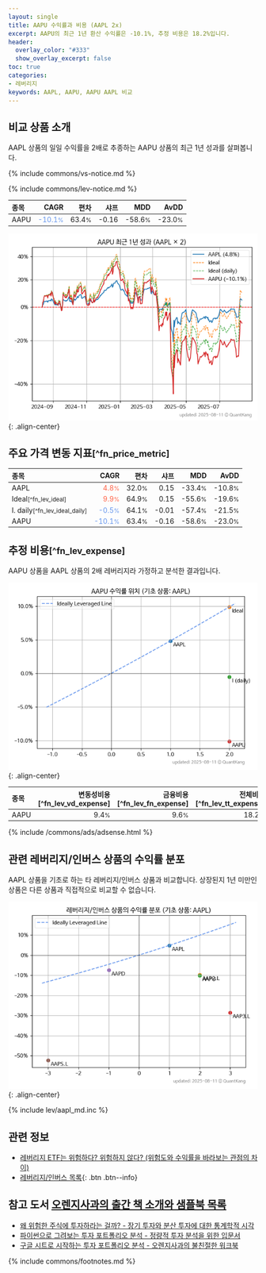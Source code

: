 ```yaml
---
layout: single
title: AAPU 수익률과 비용 (AAPL 2x)
excerpt: AAPU의 최근 1년 환산 수익률은 -10.1%, 추정 비용은 18.2%입니다.
header:
  overlay_color: "#333"
  show_overlay_excerpt: false
toc: true
categories:
- 레버리지
keywords: AAPL, AAPU, AAPU AAPL 비교
---
```


## 비교 상품 소개


AAPL 상품의 일일 수익률을 2배로 추종하는 AAPU 상품의 최근 1년 성과를 살펴봅니다.





{% include commons/vs-notice.md %}

{% include commons/lev-notice.md %}

| **종목** | **CAGR** | **편차** | **샤프** | **MDD** | **AvDD** |
| :------------ | ------: | -----------: | -------: | ------: | -------: |
| AAPU | <span style="color: cornflowerblue">-10.1<small>%</small></span> | 63.4<small>%</small> | -0.16 | -58.6<small>%</small> | -23.0<small>%</small> |

<!-- more -->


![AAPU](/lev/images/aapu.png){: .align-center}


## 주요 가격 변동 지표<small>[^fn_price_metric]</small>


| **종목** | **CAGR** | **편차** | **샤프** | **MDD** | **AvDD** |
| :------------ | ------: | -----------: | -------: | ------: | -------: |
| AAPL | <span style="color: tomato">4.8<small>%</small></span> | 32.0<small>%</small> | 0.15 | -33.4<small>%</small> | -10.8<small>%</small> |
| Ideal<small>[^fn_lev_ideal]</small> | <span style="color: tomato">9.9<small>%</small></span> | 64.9<small>%</small> | 0.15 | -55.6<small>%</small> | -19.6<small>%</small> |
| I. daily<small>[^fn_lev_ideal_daily]</small> | <span style="color: cornflowerblue">-0.5<small>%</small></span> | 64.1<small>%</small> | -0.01 | -57.4<small>%</small> | -21.5<small>%</small> |
| AAPU | <span style="color: cornflowerblue">-10.1<small>%</small></span> | 63.4<small>%</small> | -0.16 | -58.6<small>%</small> | -23.0<small>%</small> |


## 추정 비용<small>[^fn_lev_expense]</small><a id="expense"></a>

AAPU 상품을 AAPL 상품의 2배 레버리지라 가정하고 분석한 결과입니다.

![AAPU](/lev/images/aapu_ideal.png){: .align-center}

| **종목** | **변동성비용**[^fn_lev_vd_expense] | **금융비용**[^fn_lev_fn_expense] | **전체비용**[^fn_lev_tt_expense] |
| :------------ | ------: | -----------: | -------: |
| AAPU | 9.4<small>%</small> | 9.6<small>%</small> | 18.2<small>%</small> |

{% include /commons/ads/adsense.html %}



## 관련 레버리지/인버스 상품의 수익률 분포

AAPL 상품을 기초로 하는 타 레버리지/인버스 상품과 비교합니다. 상장된지 1년 미만인 상품은 다른 상품과 직접적으로 비교할 수 없습니다.

![AAPL](/lev/images/aapl_ideal.png){: .align-center}

{% include lev/aapl_md.inc %}


## 관련 정보

- [레버리지 ETF는 위험하다? 위험하지 않다? (위험도와 수익률을 바라보는 관점의 차이)](https://kongdori.tistory.com/182)
- [레버리지/인버스 목록](/lev/){: .btn .btn--info}


## 참고 도서 [오렌지사과의 출간 책 소개와 샘플북 목록](https://kongdori.tistory.com/691)

- [왜 위험한 주식에 투자하라는 걸까? - 장기 투자와 분산 투자에 대한 통계학적 시각](https://kongdori.tistory.com/421)
- [파이썬으로 그려보는 투자 포트폴리오 분석  - 정량적 투자 분석을 위한 입문서](https://kongdori.tistory.com/643)
- [구글 시트로 시작하는 투자 포트폴리오 분석 - 오렌지사과의 불친절한 워크북](https://kongdori.tistory.com/449)

{% include commons/footnotes.md %}